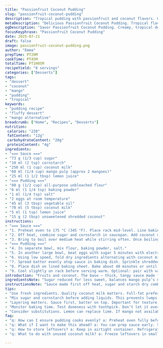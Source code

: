 ```yaml
---
title: "Passionfruit Coconut Pudding"
slug: "passionfruit-coconut-pudding"
description: "Tropical pudding with passionfruit and coconut flavors. Uses coconut milk as dairy substitute. Includes a tangy sauce with lime juice and fruit pulp. Baked soft cake resting on a fruit-based sauce. Coconut flakes sprinkled on top. Egg-based batter, lightly sweetened, with baking powder for rise. Sauced with thickened coconut milk, passionfruit pulp, and lime. Citrus and tropical balance. Can be served with vanilla ice cream. Free of nuts and lactose. Modified ingredient amounts and baking time for texture variation. Mango pulp and lemon juice swapped in for twist."
metaDescription: "Delicious Passionfruit Coconut Pudding. Tropical flavors unite. Dairy-free option with coconut milk. Perfect dessert for any occasion."
ogDescription: "Savor Passionfruit Coconut Pudding. Creamy, tropical dessert. Ideal treat for gathering. Easy to make, yet impressive."
focusKeyphrase: "Passionfruit Coconut Pudding"
date: 2025-07-21
draft: false
image: passionfruit-coconut-pudding.png
author: "Emma"
prepTime: PT20M
cookTime: PT45M
totalTime: PT1H05M
recipeYield: "8 servings"
categories: ["Desserts"]
tags:
- "dessert"
- "coconut"
- "mango"
- "pudding"
- "tropical"
keywords:
- "pudding recipe"
- "fluffy dessert"
- "mango alternative"
breadcrumb: ["Home", "Recipes", "Desserts"]
nutrition: 
 calories: "220"
 fatContent: "12g"
 carbohydrateContent: "28g"
 proteinContent: "4g"
ingredients:
- "=== Sauce ==="
- "73 g (1/3 cup) sugar"
- "10 ml (2 tsp) cornstarch"
- "250 ml (1 cup) coconut milk"
- "60 ml (1/4 cup) mango pulp (approx 2 mangoes)"
- "25 ml (1 1/2 tbsp) lemon juice"
- "=== Pudding ==="
- "80 g (1/2 cup) all-purpose unbleached flour"
- "6 ml (1 1/4 tsp) baking powder"
- "1 ml (1/4 tsp) salt"
- "2 eggs at room temperature"
- "45 ml (3 tbsp) vegetable oil"
- "70 ml (5 tbsp) coconut milk"
- "5 ml (1 tsp) lemon juice"
- "15 g (2 tbsp) unsweetened shredded coconut"
instructions:
- "=== Sauce ==="
- "1. Preheat oven to 175 °C (345 °F). Place rack mid-level. Line baking sheet with silicone mat or parchment."
- "2. Off heat, combine sugar and cornstarch in saucepan. Add coconut milk, mango pulp, and lemon juice. Whisk well."
- "3. Bring to boil over medium heat while stirring often. Once boiling, simmer 1 minute until thickened. Pour sauce into 20 cm (8 inch) square baking dish. Set aside."
- "=== Pudding ==="
- "4. In separate bowl, mix flour, baking powder, salt."
- "5. In another large bowl, beat eggs with sugar 5 minutes with electric mixer until pale, tripled volume, ribbon forms. Stream in oil slowly while mixing."
- "6. Using low speed, fold dry ingredients alternating with coconut milk and lemon juice. Mix until uniform batter forms."
- "7. Spread batter evenly atop sauce in baking dish. Sprinkle shredded coconut over top."
- "8. Place dish on lined baking sheet. Bake about 40 minutes or until toothpick inserted centers clean."
- "9. Cool slightly on rack before serving warm. Optional: pair with vanilla ice cream."
introduction: "Fruits and coconut. The base — thick, tangy sauce made from coconut milk and tropical pulps. Switched passionfruit with mango for sweetness and new depth. Citrus cuts through. Pudding’s light, egg-rich, hints of coconut inside. Lifting softly with baking powder, not heavy. Mixing lemon instead of lime, acidic punch remains balanced. Coconut flakes toast on the surface while baking, smells fragrant. Use electric mixer for the eggs, whipping air in, makes crumb light. Serve warm. Get spoons ready. Ice cream optional but recommended. Take simple ingredients, rearranged. Squeeze fresh lemon juice—freshness."
ingredientsNote: "Sugar reduced for less sweet, balances mango pulp’s natural sweetness. Cornstarch quantity cut slightly for less gel stiffness, just enough to thicken. Mango pulp replaces passionfruit paste, smoother texture but equally tropical. Lemon juice swapped for lime for subtle tart difference. Flour quantity lowered; oil trimmed to keep pudding tender but not oily. Coconut milk used liberally in both parts for creamy dairy-free richness, important to buy full fat for best mouthfeel. Eggs at room temp whip better, aerate batter for final fluff. Coconut flakes added post-batter, not mixed in, for contrast and toasted aroma after baking. Parchment or silicone mat recommended on baking sheet to catch drips, easy cleanup."
instructionsNote: "Sauce made first off heat, sugar and starch dry combined to prevent lumps. Slow heat brings gentle boil, constant stirring needed not to burn or stick. Pour sauce immediately into dish for pudding batter on top — layering is important here. Baking dish size exact, ensure consistency in soak and baking time. Batter dry mix to egg mix slow fold keeps air bubbles intact, crucial for cake rise. Baking time bumped to 40 minutes from 35 to accommodate thicker batter, test doneness with toothpick carefully. Let pudding rest a bit before slicing; too hot, sauce might be unstable. Immediate serving encouraged but can be reheated gently. Vanilla ice cream recommended but not mandatory — pudding stands alone with fruit punch. Keep oven temperature steady, no drafts, for even baking."
tips:
- "Use fresh ingredients. Quality coconut milk matters. Full-fat preferred for richness. If using mango, ripe fruit gives better taste. Room temperature eggs whip better. This improves pudding texture."
- "Mix sugar and cornstarch before adding liquids. This prevents lumps. Cook sauce gently to avoid burning. Stir often. Pay attention to heat level. Pour sauce quickly into baking dish."
- "Layering matters. Sauce first, batter on top. Important for texture contrast. Pudding rises, sauce remains soft. Keep oven steady. Avoid drafts during baking. Use thermometer if unsure."
- "Monitor baking time. Test doneness with toothpick. Don’t let it overbake. Rest pudding before serving. Slices might be unstable right away. Warm is best for flavor."
- "Consider substitutions. Lemon can replace lime. If mango not available, use other fruit purees like peach. The texture might vary but still delicious. Customize to taste."
faq:
- "q: How can I ensure pudding cooks evenly? a: Preheat oven fully before use. Place rack mid-level. Avoid opening oven door frequently. This drops temperature."
- "q: What if I want to make this ahead? a: You can prep sauce early. Store separately. Combine before baking. Pudding is best fresh but can be reheated gently."
- "q: How to store leftovers? a: Keep in airtight container. Refrigerate for 2-3 days. After that, texture may change. Reheat in microwave to warm."
- "q: What to do with unused coconut milk? a: Freeze leftovers in small portions. Use in smoothies or curries later. Coconut works well in various dishes."

---
```

